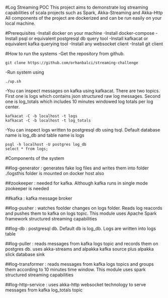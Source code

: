 #Log Streaming POC
This project aims to demonstrate log streaming capabilities of scala projects such as Spark, Akka-Streaming and Akka-Http
All components of the project are dockerized and can be run easily on your local machine.

#Prerequisites
-Install docker on your machine
-Install docker-compose
-Install psql or equivalent postgresql db query tool
-Install kafkacat or equivalent kafka querying tool
-Install any websocket client
-Install git client 

#How to run the systems
-Get the repository from github. 
```
git clone https://github.com/orhanbalci/streaming-challenge
```
-Run system using 
```
./up.sh
```
-You can inspect messages on kafka using kafkacat. There are two topics. First one is logs
which contains json structured raw log messages. Second one is log_totals which includes
10 minutes windowed log totals per log center. 

```
kafkacat -C -b localhost -t logs
kafkacat -C -b localhost -t log_totals
```

-You can inspect logs written to postgresql db using tsql. Default database name is log_db
and table name is logs
```
psql -h localhost -U postgres log_db
select * from logs;
```

#Components of the system

##log-generator : generates fake log files and writes them into folder ./logsthis folder is mounted on docker host also

##zookeeper : needed for kafka. Although kafka runs in single mode zookeeper is needed

##kafka : kafka message broker

##log-pusher : watches foolder changes on logs folder. Reads log reacords and pushes them to kafka on logs topic. This module uses Apache Spark framework structured streaming capabilities

##log-db : postgresql db. Default db is log_db. Logs are written into logs table

##log-puller : reads messages from kafka logs topic and records them on postgres db. uses akka-streams and alpakka kafka source plus alpakka slick database sink

##log-transformer : reads messages from kafka logs topics and groups them according to 10 minutes time window. This module uses spark structured streaming capabilities

##log-http-service : uses akka-http websocket technology to serve messages from kafka log_totals topic

